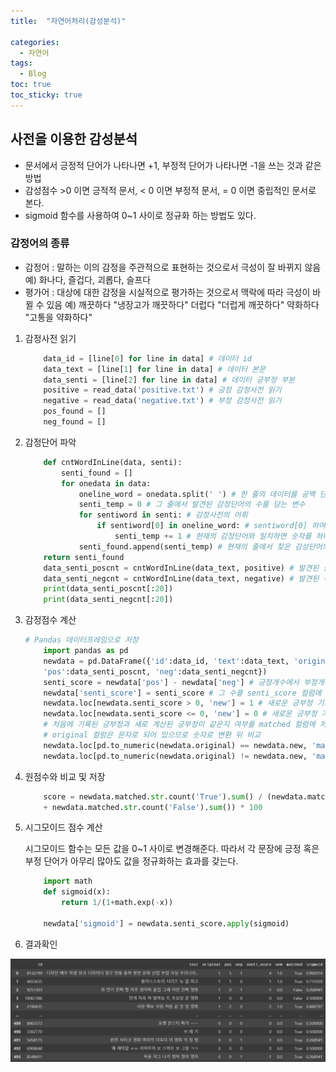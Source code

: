 ```yaml
---
title:  "자연어처리(감성분석)"

categories:
  - 자연어
tags:
  - Blog
toc: true
toc_sticky: true
---
```


## 사전을 이용한 감성분석

- 문서에서 긍정적 단어가 나타나면 +1, 부정적 단어가 나타나면 -1을 쓰는 것과 같은 방법
- 감성점수 >0 이면 긍적적 문서, < 0 이면 부정적 문서, = 0 이면 중립적인 문서로 본다.
- sigmoid 함수를 사용하여 0~1 사이로 정규화 하는 방법도 있다.

### 감정어의 종류

- 감정어 : 말하는 이의 감정을 주관적으로 표현하는 것으로서 극성이 잘 바뀌지 않음 예) 화나다, 즐겁다, 괴롭다, 슬프다
- 평가어 : 대상에 대한 감정을 시실적으로 평가하는 것으로서 맥락에 따라 극성이 바뀔 수 있음 예)  깨끗하다 "냉장고가 깨끗하다" 더럽다 "더럽게 깨끗하다" 약화하다 "고통을 약화하다"

1. 감정사전 읽기
    ```python
        data_id = [line[0] for line in data] # 데이터 id
        data_text = [line[1] for line in data] # 데이터 본문
        data_senti = [line[2] for line in data] # 데이터 긍부정 부분
        positive = read_data('positive.txt') # 긍정 감정사전 읽기
        negative = read_data('negative.txt') # 부정 감정사전 읽기
        pos_found = []
        neg_found = []

    ```

2. 감정단어 파악

    ```python
        def cntWordInLine(data, senti):
            senti_found = []
            for onedata in data:
                oneline_word = onedata.split(' ') # 한 줄의 데이터를 공백 단위로 분리하여 리스트로 저장
                senti_temp = 0 # 그 줄에서 발견된 감정단어의 수를 담는 변수
                for sentiword in senti: # 감정사전의 어휘
                    if sentiword[0] in oneline_word: # sentiword[0] 하여 리스트 원소를 문자열로 추출
                        senti_temp += 1 # 현재의 감정단어와 일치하면 숫자를 하나 올려 줌 (중복X)
                senti_found.append(senti_temp) # 현재의 줄에서 찾은 감성단어의 숫자를 해당 위치에 저장
        return senti_found
        data_senti_poscnt = cntWordInLine(data_text, positive) # 발견된 긍정 단어의 숫자 파악
        data_senti_negcnt = cntWordInLine(data_text, negative) # 발견된 부정 단어의 숫자 파악
        print(data_senti_poscnt[:20])
        print(data_senti_negcnt[:20])

    ```
3. 감정점수 계산

    ```python
    # Pandas 데이터프레임으로 저장
        import pandas as pd
        newdata = pd.DataFrame({'id':data_id, 'text':data_text, 'original':data_senti, 
        'pos':data_senti_poscnt, 'neg':data_senti_negcnt})
        senti_score = newdata['pos'] - newdata['neg'] # 긍정개수에서 부정개수를 뺌
        newdata['senti_score'] = senti_score # 그 수를 senti_score 컬럼에 저장
        newdata.loc[newdata.senti_score > 0, 'new'] = 1 # 새로운 긍부정 기호
        newdata.loc[newdata.senti_score <= 0, 'new'] = 0 # 새로운 긍부정 기호
        # 처음에 기록된 긍부정과 새로 계산된 긍부정이 같은지 여부를 matched 컬럼에 저장
        # original 컬럼은 문자로 되어 있으므로 숫자로 변환 뒤 비교
        newdata.loc[pd.to_numeric(newdata.original) == newdata.new, 'matched'] = 'True'
        newdata.loc[pd.to_numeric(newdata.original) != newdata.new, 'matched'] = 'False' 
    ```

4. 원점수와 비교 및 저장

    ```python
        score = newdata.matched.str.count('True').sum() / (newdata.matched.str.count('True').sum() 
        + newdata.matched.str.count('False').sum()) * 100

    ```

5. 시그모이드 점수 계산

    시그모이드 함수는 모든 값을 0~1 사이로 변경해준다.
    따라서 각 문장에 긍정 혹은 부정 단어가 아무리 많아도 값을 정규화하는 효과를 갖는다.

    ```python
        import math
        def sigmoid(x):
            return 1/(1+math.exp(-x))
        
        newdata['sigmoid'] = newdata.senti_score.apply(sigmoid)
    ```

6. 결과확인

![GitHub Logo](/image/감성분석_결과.png)